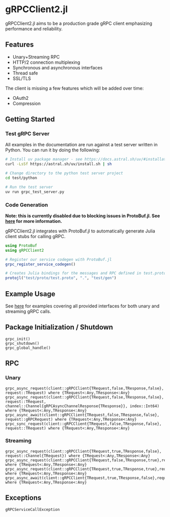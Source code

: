 # gRPCClient2.jl

gRPCClient2.jl aims to be a production grade gRPC client emphasizing performance and reliability.

## Features

- Unary+Streaming RPC
- HTTP/2 connection multiplexing
- Synchronous and asynchronous interfaces
- Thread safe
- SSL/TLS

The client is missing a few features which will be added over time:

- OAuth2
- Compression

## Getting Started

### Test gRPC Server

All examples in the documentation are run against a test server written in Python. You can run it by doing the following:

```bash
# Install uv package manager - see https://docs.astral.sh/uv/#installation for more details
curl -LsSf https://astral.sh/uv/install.sh | sh

# Change directory to the python test server project
cd test/python

# Run the test server
uv run grpc_test_server.py

```

### Code Generation

**Note: this is currently disabled due to blocking issues in ProtoBuf.jl. See [here](https://github.com/JuliaIO/ProtoBuf.jl/pull/283) for more information.**

gRPCClient2.jl integrates with ProtoBuf.jl to automatically generate Julia client stubs for calling gRPC. 

```julia
using ProtoBuf
using gRPCClient2

# Register our service codegen with ProtoBuf.jl
grpc_register_service_codegen()

# Creates Julia bindings for the messages and RPC defined in test.proto
protojl("test/proto/test.proto", ".", "test/gen")
```

## Example Usage

See [here](#RPC) for examples covering all provided interfaces for both unary and streaming gRPC calls. 

## Package Initialization / Shutdown

```@docs
grpc_init()
grpc_shutdown()
grpc_global_handle()
```

## RPC

### Unary

```@docs
grpc_async_request(client::gRPCClient{TRequest,false,TResponse,false}, request::TRequest) where {TRequest<:Any,TResponse<:Any}
grpc_async_request(client::gRPCClient{TRequest,false,TResponse,false}, request::TRequest, channel::Channel{gRPCAsyncChannelResponse{TResponse}}, index::Int64) where {TRequest<:Any,TResponse<:Any}
grpc_async_await(client::gRPCClient{TRequest,false,TResponse,false}, request::gRPCRequest) where {TRequest<:Any,TResponse<:Any}
grpc_sync_request(client::gRPCClient{TRequest,false,TResponse,false}, request::TRequest) where {TRequest<:Any,TResponse<:Any}
```

### Streaming

```@docs
grpc_async_request(client::gRPCClient{TRequest,true,TResponse,false}, request::Channel{TRequest}) where {TRequest<:Any,TResponse<:Any}
grpc_async_request(client::gRPCClient{TRequest,false,TResponse,true},request::TRequest,response::Channel{TResponse}) where {TRequest<:Any,TResponse<:Any}
grpc_async_request(client::gRPCClient{TRequest,true,TResponse,true},request::Channel{TRequest},response::Channel{TResponse}) where {TRequest<:Any,TResponse<:Any}
grpc_async_await(client::gRPCClient{TRequest,true,TResponse,false},request::gRPCRequest) where {TRequest<:Any,TResponse<:Any} 
```

## Exceptions

```@docs
gRPCServiceCallException
```